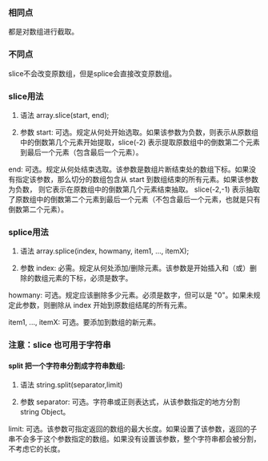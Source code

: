 

### 相同点
都是对数组进行截取。

### 不同点
slice不会改变原数组，但是splice会直接改变原数组。

### slice用法 

1. 语法
array.slice(start, end);

2. 参数
start: 可选。规定从何处开始选取。如果该参数为负数，则表示从原数组中的倒数第几个元素开始提取，slice(-2) 表示提取原数组中的倒数第二个元素到最后一个元素（包含最后一个元素）。

end: 可选。规定从何处结束选取。该参数是数组片断结束处的数组下标。如果没有指定该参数，那么切分的数组包含从 start 到数组结束的所有元素。如果该参数为负数， 则它表示在原数组中的倒数第几个元素结束抽取。 slice(-2,-1) 表示抽取了原数组中的倒数第二个元素到最后一个元素（不包含最后一个元素，也就是只有倒数第二个元素）。



### splice用法
1. 语法
array.splice(index, howmany, item1, ..., itemX);

2. 参数
index: 必需。规定从何处添加/删除元素。该参数是开始插入和（或）删除的数组元素的下标，必须是数字。

howmany: 可选。规定应该删除多少元素。必须是数字，但可以是 "0"。如果未规定此参数，则删除从 index 开始到原数组结尾的所有元素。

item1, ..., itemX: 可选。要添加到数组的新元素。

### 注意：slice 也可用于字符串

#### split 把一个字符串分割成字符串数组:
1. 语法
string.split(separator,limit)

2. 参数
separator: 可选。字符串或正则表达式，从该参数指定的地方分割 string Object。

limit: 可选。该参数可指定返回的数组的最大长度。如果设置了该参数，返回的子串不会多于这个参数指定的数组。如果没有设置该参数，整个字符串都会被分割，不考虑它的长度。
